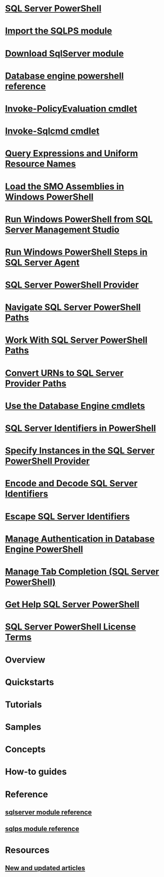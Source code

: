 # [SQL Server PowerShell](sql-server-powershell.md)  
# [Import the SQLPS module](import-the-sqlps-module.md)  
# [Download SqlServer module](download-sql-server-ps-module.md)
# [Database engine powershell reference](database-engine-powershell-reference.md)
# [Invoke-PolicyEvaluation cmdlet](invoke-policyevaluation-cmdlet.md)  
# [Invoke-Sqlcmd cmdlet](invoke-sqlcmd-cmdlet.md)  
# [Query Expressions and Uniform Resource Names](query-expressions-and-uniform-resource-names.md)  
# [Load the SMO Assemblies in Windows PowerShell](load-the-smo-assemblies-in-windows-powershell.md)  
# [Run Windows PowerShell from SQL Server Management Studio](run-windows-powershell-from-sql-server-management-studio.md)  
# [Run Windows PowerShell Steps in SQL Server Agent](run-windows-powershell-steps-in-sql-server-agent.md)  
# [SQL Server PowerShell Provider](sql-server-powershell-provider.md)  
# [Navigate SQL Server PowerShell Paths](navigate-sql-server-powershell-paths.md)  
# [Work With SQL Server PowerShell Paths](work-with-sql-server-powershell-paths.md)  
# [Convert URNs to SQL Server Provider Paths](convert-urns-to-sql-server-provider-paths.md)  
# [Use the Database Engine cmdlets](use-the-database-engine-cmdlets.md)  
# [SQL Server Identifiers in PowerShell](sql-server-identifiers-in-powershell.md)  
# [Specify Instances in the SQL Server PowerShell Provider](specify-instances-in-the-sql-server-powershell-provider.md)  
# [Encode and Decode SQL Server Identifiers](encode-and-decode-sql-server-identifiers.md)  
# [Escape SQL Server Identifiers](escape-sql-server-identifiers.md)  
# [Manage Authentication in Database Engine PowerShell](manage-authentication-in-database-engine-powershell.md)  
# [Manage Tab Completion (SQL Server PowerShell)](manage-tab-completion-sql-server-powershell.md)  
# [Get Help SQL Server PowerShell](get-help-sql-server-powershell.md)  
# [SQL Server PowerShell License Terms](sql-server-powershell-license-terms.md)  
# Overview
# Quickstarts
# Tutorials
# Samples
# Concepts
# How-to guides
# Reference
## [sqlserver module reference](https://docs.microsoft.com/powershell/module/sqlserver/?toc=/sql/powershell/toc.json)
## [sqlps module reference](https://docs.microsoft.com/powershell/module/sqlps/?view=sqlserver-ps)
# Resources
## [New and updated articles](new-updated-powershell.md)